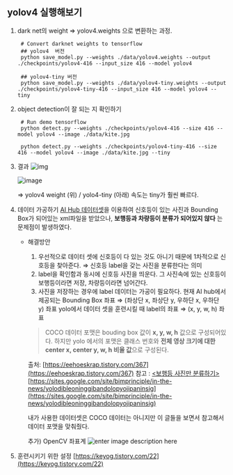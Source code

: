 
## yolov4 실행해보기

1) dark net의 weight ⇒ yolov4.weights 으로 변환하는 과정.

		# Convert darknet weights to tensorflow
		## yolov4  버전
		python save_model.py --weights ./data/yolov4.weights --output ./checkpoints/yolov4-416 --input_size 416 --model yolov4 

		## yolov4-tiny 버전
		python save_model.py --weights ./data/yolov4-tiny.weights --output ./checkpoints/yolov4-tiny-416 --input_size 416 --model yolov4 --tiny
	
2) object detection이 잘 되는 지 확인하기

		# Run demo tensorflow
		python detect.py --weights ./checkpoints/yolov4-416 --size 416 --model yolov4 --image ./data/kite.jpg

		python detect.py --weights ./checkpoints/yolov4-tiny-416 --size 416 --model yolov4 --image ./data/kite.jpg --tiny

3) 결과
	![img](https://github.com/kairess/tensorflow-yolov4-tflite/raw/master/result.png)

	![image](https://user-images.githubusercontent.com/34594339/89185473-3f998f00-d5d5-11ea-99f7-45c37f85e8f0.png)

	⇒ yolov4 weight (위) / yolo4-tiny (아래)
	속도는 tiny가 훨씬 빠르다.


1) 데이터 가공하기
[AI Hub 데이터셋](http://www.aihub.or.kr/aidata/136)을 이용하여 신호등이 있는 사진과 Bounding Box가 되어있는 xml파일을 받았으나, **보행등과 차량등이 분류가 되어있지 않다** 는 문제점이 발생하였다.
	- 해결방안
		1) 우선적으로 데이터 셋에 신호등이 다 있는 것도 아니기 때문에 1차적으로 신호등을 찾아준다.
		⇒ 신호등 label을 갖는 사진을 분류한다는 의미
		2) label을 확인함과 동시에 신호등 사진을 띄운다. 그 사진속에 있는 신호등이 보행등이라면 저장, 차량등이라면 넘어간다.
		3) 사진을 저장하는 경우에 label 데이터는 가공이 필요하다.
		현재 AI hub에서 제공되는 Bounding Box  좌표 ⇒ (좌상단 x, 좌상단 y, 우하단 x, 우하단 y) 좌표
		yolo에서 데이터 셋을 훈련시킬 때 label의 좌표 ⇒ (x, y, w, h) 좌표
		
		> COCO 데이터 포맷은 bouding box 값이  **x, y, w, h**  값으로 구성되어있다.
하지만 yolo 에서의 포맷은 클래스 번호와  **전체 영상 크기에 대한 center x, center y, w, h 비율 값**으로 구성된다.

		출처: [https://eehoeskrap.tistory.com/367](https://eehoeskrap.tistory.com/367) 
		참고 : [<보행등 사진만 분류하기>](https://github.com/Guanghan/darknet/blob/master/scripts/convert.py)
		[https://sites.google.com/site/bimprinciple/in-the-news/yolodibleoninggibandolopyojipaninsig](https://sites.google.com/site/bimprinciple/in-the-news/yolodibleoninggibandolopyojipaninsig)
	
		내가 사용한 데이터셋은 COCO 데이터는 아니지만 이 글들을 보면서 참고해서 데이터 포맷을 맞춰줬다.

		추가)  OpenCV 좌표계
			![enter image description here](https://lh4.googleusercontent.com/ndFH6A225tFLWb7JwjyMmn539c4e1c1CmU7w4hQD6j-uO9K4diKfZ-FDr8LFuKa9oad9IaunhXRz0kD0JoRbeRV4gzUpS0ELyPKMIlpXs9FgvbJZiNGreGvWQAlMnYnRkqzo8Vlh)
		
2) 훈련시키기 위한 설정
[https://keyog.tistory.com/22](https://keyog.tistory.com/22)

